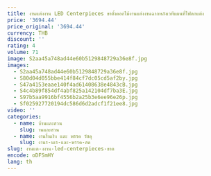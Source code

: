 ```yaml
---
title: งานแต่งงาน LED Centerpieces ขาตั้งดอกไม้งานแต่งงานฉากหลังเวทีแผนที่ไฟตกแต่ง
price: '3694.44'
price_original: '3694.44'
currency: THB
discount: ''
rating: 4
volume: 71
image: S2aa45a748ad44e60b5129848729a36e8f.jpg
images:
  - S2aa45a748ad44e60b5129848729a36e8f.jpg
  - S80d04d055bbe414f84cf7dc05cd5af2by.jpg
  - S47a4153eaae140f4ad61408638e4843cB.jpg
  - S4c4b89f854df4abf825a142104df7ba3E.jpg
  - S97b5aa9916bf4556b2a25b3e6ee96e26p.jpg
  - Sf025927720194dc586d6d2adcf1f21ee8.jpg
video: ''
categories:
  - name: บ้านและสวน
    slug: านและสวน
  - name: งานรื่นเริง และ พรรค วัสดุ
    slug: งานร-นเร-และ-พรรค-สด
slug: งานแต-งงาน-led-centerpieces-ขาต
encode: oDFSmHY
lang: th
---
```

  